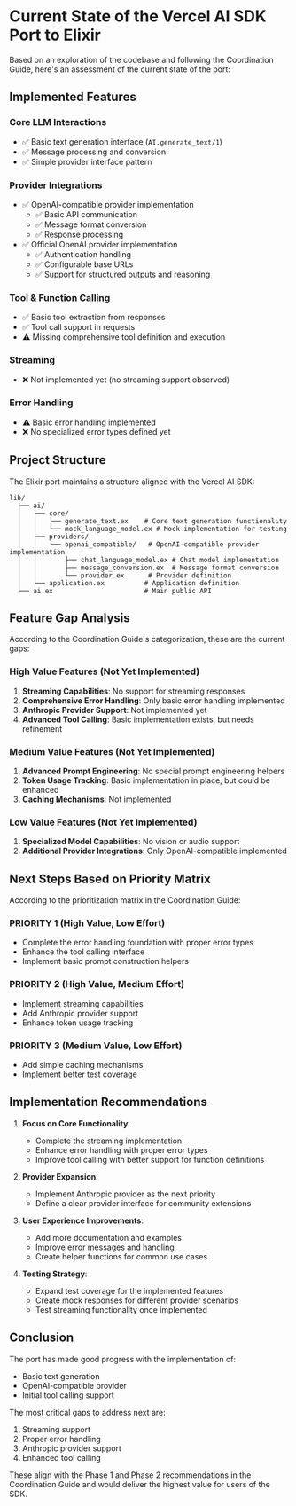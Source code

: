 # Current State of the Vercel AI SDK Port to Elixir

Based on an exploration of the codebase and following the Coordination Guide, here's an assessment of the current state of the port:

## Implemented Features

### Core LLM Interactions
- ✅ Basic text generation interface (`AI.generate_text/1`)
- ✅ Message processing and conversion
- ✅ Simple provider interface pattern

### Provider Integrations
- ✅ OpenAI-compatible provider implementation
  - ✅ Basic API communication
  - ✅ Message format conversion
  - ✅ Response processing
- ✅ Official OpenAI provider implementation
  - ✅ Authentication handling
  - ✅ Configurable base URLs
  - ✅ Support for structured outputs and reasoning

### Tool & Function Calling
- ✅ Basic tool extraction from responses
- ✅ Tool call support in requests
- ⚠️ Missing comprehensive tool definition and execution

### Streaming
- ❌ Not implemented yet (no streaming support observed)

### Error Handling
- ⚠️ Basic error handling implemented
- ❌ No specialized error types defined yet

## Project Structure

The Elixir port maintains a structure aligned with the Vercel AI SDK:

```
lib/
  ├── ai/
  │   ├── core/
  │   │   ├── generate_text.ex    # Core text generation functionality
  │   │   └── mock_language_model.ex # Mock implementation for testing
  │   ├── providers/
  │   │   └── openai_compatible/   # OpenAI-compatible provider implementation
  │   │       ├── chat_language_model.ex # Chat model implementation
  │   │       ├── message_conversion.ex  # Message format conversion
  │   │       └── provider.ex      # Provider definition
  │   └── application.ex          # Application definition
  └── ai.ex                       # Main public API
```

## Feature Gap Analysis

According to the Coordination Guide's categorization, these are the current gaps:

### High Value Features (Not Yet Implemented)
1. **Streaming Capabilities**: No support for streaming responses
2. **Comprehensive Error Handling**: Only basic error handling implemented
3. **Anthropic Provider Support**: Not implemented yet
4. **Advanced Tool Calling**: Basic implementation exists, but needs refinement

### Medium Value Features (Not Yet Implemented)
1. **Advanced Prompt Engineering**: No special prompt engineering helpers
2. **Token Usage Tracking**: Basic implementation in place, but could be enhanced
3. **Caching Mechanisms**: Not implemented

### Low Value Features (Not Yet Implemented)
1. **Specialized Model Capabilities**: No vision or audio support
2. **Additional Provider Integrations**: Only OpenAI-compatible implemented

## Next Steps Based on Priority Matrix

According to the prioritization matrix in the Coordination Guide:

### PRIORITY 1 (High Value, Low Effort)
- Complete the error handling foundation with proper error types
- Enhance the tool calling interface
- Implement basic prompt construction helpers

### PRIORITY 2 (High Value, Medium Effort)
- Implement streaming capabilities
- Add Anthropic provider support
- Enhance token usage tracking

### PRIORITY 3 (Medium Value, Low Effort)
- Add simple caching mechanisms
- Implement better test coverage

## Implementation Recommendations

1. **Focus on Core Functionality**:
   - Complete the streaming implementation
   - Enhance error handling with proper error types
   - Improve tool calling with better support for function definitions

2. **Provider Expansion**:
   - Implement Anthropic provider as the next priority
   - Define a clear provider interface for community extensions

3. **User Experience Improvements**:
   - Add more documentation and examples
   - Improve error messages and handling
   - Create helper functions for common use cases

4. **Testing Strategy**:
   - Expand test coverage for the implemented features
   - Create mock responses for different provider scenarios
   - Test streaming functionality once implemented

## Conclusion

The port has made good progress with the implementation of:
- Basic text generation
- OpenAI-compatible provider
- Initial tool calling support

The most critical gaps to address next are:
1. Streaming support
2. Proper error handling
3. Anthropic provider support
4. Enhanced tool calling

These align with the Phase 1 and Phase 2 recommendations in the Coordination Guide and would deliver the highest value for users of the SDK.
